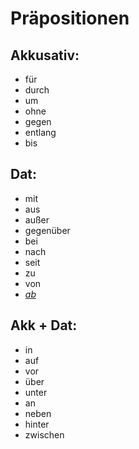 # Präpositionen

## Akkusativ:
- für
- durch
- um
- ohne
- gegen
- entlang
- bis

## Dat:
- mit
- aus
- außer
- gegenüber
- bei
- nach
- seit
- zu
- von
- [*ab*](https://german.stackexchange.com/a/44118)

## Akk + Dat:
- in
- auf
- vor
- über
- unter
- an
- neben
- hinter
- zwischen
